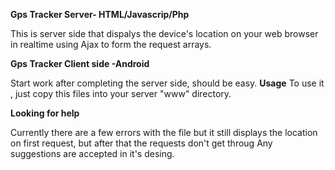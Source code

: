 <b>Gps Tracker Server- HTML/Javascrip/Php</b> 


This is server side that dispalys the device's location on your web browser in realtime using Ajax to form the request arrays.

<b>Gps Tracker Client side -Android</b>

Start work after completing the server side, should be easy.
<b>Usage</b>
To use it , just copy this files into your server "www" directory.

<b>Looking for help</b>

Currently there are a few errors with the file but it still displays the location on first request, but after that the requests don't get throug
Any suggestions are accepted in it's desing.
